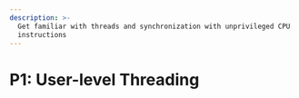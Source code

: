```yaml
---
description: >-
  Get familiar with threads and synchronization with unprivileged CPU
  instructions
---
```


# P1: User-level Threading

